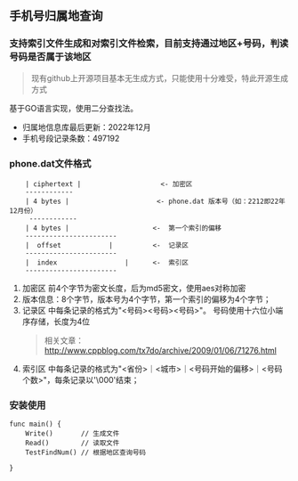 手机号归属地查询
----------------------------

### 支持索引文件生成和对索引文件检索，目前支持通过地区+号码，判读号码是否属于该地区
> 现有github上开源项目基本无生成方式，只能使用十分难受，特此开源生成方式

基于GO语言实现，使用二分查找法。

 - 归属地信息库最后更新：2022年12月
 - 手机号段记录条数：497192

### phone.dat文件格式

        | ciphertext |                    <- 加密区
        ------------
        | 4 bytes |                      <- phone.dat 版本号（如：2212即22年12月份）
         ------------
        | 4 bytes |                     <-  第一个索引的偏移
        -----------------------
        |  offset            |          <-  记录区
        -----------------------
        |  index                 |      <-  索引区
        -----------------------

1. 加密区 前4个字节为密文长度，后为md5密文，使用aes对称加密
2. 版本信息：8个字节，版本号为4个字节，第一个索引的偏移为4个字节；
3. 记录区 中每条记录的格式为"<号码><号码><号码>"。
   号码使用十六位小端序存储，长度为4位
   > 相关文章：http://www.cppblog.com/tx7do/archive/2009/01/06/71276.html
4. 索引区 中每条记录的格式为"<省份>｜<城市>｜<号码开始的偏移>｜<号码个数>"，每条记录以'\000'结束；

### 安装使用

```
func main() {
	Write()       // 生成文件
	Read()        // 读取文件
	TestFindNum() // 根据地区查询号码

}
```
